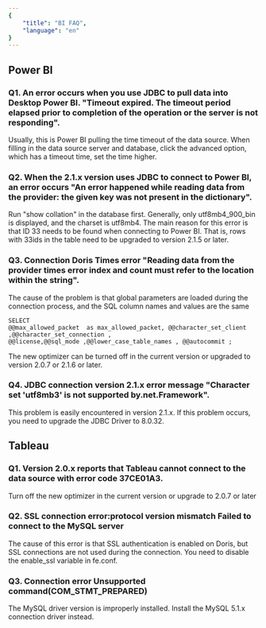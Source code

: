 ```yaml
---
{
    "title": "BI FAQ",
    "language": "en"
}
---
```


<!--
Licensed to the Apache Software Foundation (ASF) under one
or more contributor license agreements.  See the NOTICE file
distributed with this work for additional information
regarding copyright ownership.  The ASF licenses this file
to you under the Apache License, Version 2.0 (the
"License"); you may not use this file except in compliance
with the License.  You may obtain a copy of the License at

  http://www.apache.org/licenses/LICENSE-2.0

Unless required by applicable law or agreed to in writing,
software distributed under the License is distributed on an
"AS IS" BASIS, WITHOUT WARRANTIES OR CONDITIONS OF ANY
KIND, either express or implied.  See the License for the
specific language governing permissions and limitations
under the License.
-->

## Power BI

### Q1. An error occurs when you use JDBC to pull data into  Desktop Power BI. "Timeout expired. The timeout period elapsed prior to completion of the operation or the server is not responding".

Usually, this is Power BI pulling the time timeout of the data source. When filling in the data source server and database, click the advanced option, which has a timeout time, set the time higher.

### Q2. When the 2.1.x version uses JDBC to connect to Power BI, an error occurs "An error happened while reading data from the provider: the given key was not present in the dictionary".

Run "show collation" in the database first. Generally, only utf8mb4_900_bin is displayed, and the charset is utf8mb4. The main reason for this error is that ID 33 needs to be found when connecting to Power BI. That is, rows with 33ids in the table need to be upgraded to version 2.1.5 or later.

### Q3. Connection Doris Times error "Reading data from the provider times error index and count must refer to the location within the string".

The cause of the problem is that global parameters are loaded during the connection process, and the SQL column names and values are the same

```
SELECT
@@max_allowed_packet  as max_allowed_packet, @@character_set_client ,@@character_set_connection ,
@@license,@@sql_mode ,@@lower_case_table_names , @@autocommit ;
```

The new optimizer can be turned off in the current version or upgraded to version 2.0.7 or 2.1.6 or later.

### Q4. JDBC connection version 2.1.x error message "Character set 'utf8mb3' is not supported by.net.Framework".

This problem is easily encountered in version 2.1.x. If this problem occurs, you need to upgrade the JDBC Driver to 8.0.32.

## Tableau

### Q1. Version 2.0.x reports that Tableau cannot connect to the data source with error code 37CE01A3.

Turn off the new optimizer in the current version or upgrade to 2.0.7 or later

### Q2. SSL connection error:protocol version mismatch Failed to connect to the MySQL server

The cause of this error is that SSL authentication is enabled on Doris, but SSL connections are not used during the connection. You need to disable the enable_ssl variable in fe.conf.

### Q3. Connection error Unsupported command(COM_STMT_PREPARED) 

The MySQL driver version is improperly installed. Install the MySQL 5.1.x connection driver instead.